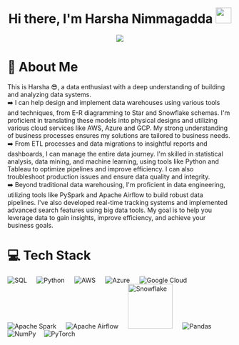 <h1 align="center">Hi there, I'm Harsha Nimmagadda <img src="https://media.giphy.com/media/hvRJCLFzcasrR4ia7z/giphy.gif" width="35"> </h1>
<p align="center">
  <a href="https://github.com/DenverCoder1/readme-typing-svg"><img src="https://readme-typing-svg.herokuapp.com?font=Time+New+Roman&color=%23C8BE25&size=25&center=true&vCenter=true&width=600&height=100&lines=Welcome+to+my+Github+!"></a>
</p>

# 💫 About Me
This is Harsha :sunglasses:, a data enthusiast with a deep understanding of building and analyzing data systems.
<br> :arrow_right: I can help design and implement data warehouses using various tools and techniques, from E-R diagramming to Star and Snowflake schemas. I'm proficient in translating these models into physical designs and utilizing various cloud services like AWS, Azure and GCP. My strong understanding of business processes ensures my solutions are tailored to business needs.
<br> :arrow_right: From ETL processes and data migrations to insightful reports and dashboards, I can manage the entire data journey. I'm skilled in statistical analysis, data mining, and machine learning, using tools like Python and Tableau to optimize pipelines and improve efficiency. I can also troubleshoot production issues and ensure data quality and integrity.
<br>:arrow_right: Beyond traditional data warehousing, I'm proficient in data engineering, utilizing tools like PySpark and Apache Airflow to build robust data pipelines. I've also developed real-time tracking systems and implemented advanced search features using big data tools. My goal is to help you leverage data to gain insights, improve efficiency, and achieve your business goals.


# 💻 Tech Stack
![SQL](https://img.shields.io/badge/sql-%23323330.svg?style=for-the-badge&logo=sql&logoColor=orange) &emsp; 
![Python](https://img.shields.io/badge/python-3670A0?style=for-the-badge&logo=python&logoColor=ffdd54) &emsp; 
![AWS](https://img.shields.io/badge/AWS-%23FF9900.svg?style=for-the-badge&logo=amazon-aws&logoColor=white) &emsp; 
![Azure](https://img.shields.io/badge/azure-%230072C6.svg?style=for-the-badge&logo=microsoftazure&logoColor=white) &emsp; 
![Google Cloud](https://img.shields.io/badge/GoogleCloud-%234285F4.svg?style=for-the-badge&logo=google-cloud&logoColor=white) &emsp; 
![Apache Spark](https://img.shields.io/badge/Apache%20Spark-FDEE21?style=for-the-badge&logo=apachespark&logoColor=black) &emsp; 
![Apache Airflow](https://img.shields.io/badge/Apache%20Airflow-f002ca?style=for-the-badge&logo=Apache%20Airflow&logoColor=white) &emsp; 
<img img src="https://img.shields.io/badge/snowflake-white?logo=snowflake&logoColor=blue" alt="Snowflake" width="100" />  &emsp; 
![Pandas](https://img.shields.io/badge/pandas-%23150458.svg?style=for-the-badge&logo=pandas&logoColor=white)&emsp; 
![NumPy](https://img.shields.io/badge/numpy-%23013243.svg?style=for-the-badge&logo=numpy&logoColor=white)&emsp; 
![PyTorch](https://img.shields.io/badge/PyTorch-%23EE4C2C.svg?style=for-the-badge&logo=PyTorch&logoColor=white)


<!--
# :globe_with_meridians: Connect with me

<p align="center">
	<a href="mailto:harshanimmag@gmail.com"><img img src="https://img.shields.io/badge/gmail-%23EA4335.svg?style=plastic&logo=gmail&logoColor=white" alt="Gmail" width="85" /></a> &emsp; 
	<a href="https://www.linkedin.com/in/"><img src="https://img.shields.io/badge/linkedin-%230A66C2.svg?style=plastic&logo=linkedin&logoColor=white" alt="LinkedIn" width="85" /></a>
</p>
-->


<!--
# 📊 GitHub Stats:
![](https://github-readme-stats.vercel.app/api?username=SreeHarsha72&theme=default&hide_border=true&include_all_commits=false&count_private=false)<br/>
![](https://github-readme-streak-stats.herokuapp.com/?user=SreeHarsha72&theme=default&hide_border=true)<br/>
![](https://github-readme-stats.vercel.app/api/top-langs/?username=SreeHarsha72&theme=default&hide_border=true&include_all_commits=false&count_private=false&layout=compact)  
-->

<!--
[![](https://visitcount.itsvg.in/api?id=SreeHarsha72&icon=0&color=0)](https://visitcount.itsvg.in)
-->


<!--
**SreeHarsha72/SreeHarsha72** is a ✨ _special_ ✨ repository because its `README.md` (this file) appears on your GitHub profile.

Here are some ideas to get you started:

- 🔭 I’m currently working on ...
- 🌱 I’m currently learning ...
- 👯 I’m looking to collaborate on ...
- 🤔 I’m looking for help with ...
- 💬 Ask me about ...
- 📫 How to reach me: ...
- 😄 Pronouns: ...
- ⚡ Fun fact: ...
-->
